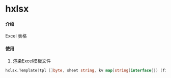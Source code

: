 # hxlsx

#### 介绍

Excel 表格

#### 使用

1. 渲染Excel模板文件
```go
hxlsx.Template(tpl []byte, sheet string, kv map[string]interface{}) (fileBytes []byte, err error) 
```
